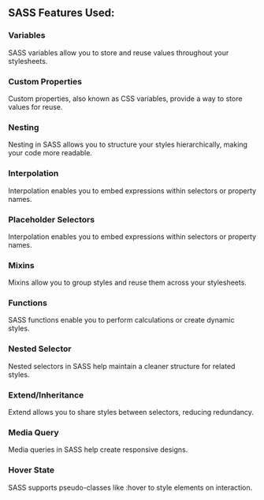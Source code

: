 
## SASS Features Used:

### Variables

SASS variables allow you to store and reuse values throughout your stylesheets. 

### Custom Properties

Custom properties, also known as CSS variables, provide a way to store values for reuse. 

### Nesting

Nesting in SASS allows you to structure your styles hierarchically, making your code more readable. 

### Interpolation

Interpolation enables you to embed expressions within selectors or property names.

### Placeholder Selectors

Interpolation enables you to embed expressions within selectors or property names.

### Mixins

Mixins allow you to group styles and reuse them across your stylesheets. 

### Functions

SASS functions enable you to perform calculations or create dynamic styles.

### Nested Selector

Nested selectors in SASS help maintain a cleaner structure for related styles.

### Extend/Inheritance

Extend allows you to share styles between selectors, reducing redundancy. 

### Media Query

Media queries in SASS help create responsive designs.

### Hover State

SASS supports pseudo-classes like :hover to style elements on interaction.